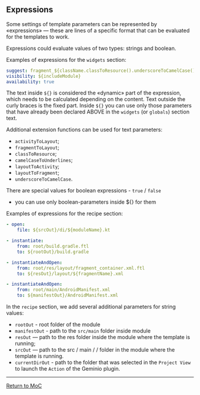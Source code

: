 ## Expressions

Some settings of template parameters can be represented by «expressions» — these are lines of a specific
format that can be evaluated for the templates to work.

Expressions could evaluate values of two types: strings and boolean.

Examples of expressions for the `widgets` section:

```yaml
suggest: fragment_${className.classToResource().underscoreToCamelCase()}
visibility: ${includeModule}
availability: true
```

The text inside `${}` is considered the «dynamic» part of the expression, which needs to be
calculated depending on the content. Text outside the curly braces is the fixed part.
Inside `${}` you can use only those parameters that have already been declared ABOVE in the `widgets` (or `globals`)
section text.

Additional extension functions can be used for text parameters:

- `activityToLayout`;
- `fragmentToLayout`;
- `classToResource`;
- `camelCaseToUnderlines`;
- `layoutToActivity`;
- `layoutToFragment`;
- `underscoreToCamelCase`.

There are special values for boolean expressions - `true` / `false`

+ you can use only boolean-parameters inside ${} for them

Examples of expressions for the recipe section:

```yaml
- open:
    file: ${srcOut}/di/${moduleName}.kt

- instantiate:
    from: root/build.gradle.ftl
    to: ${rootOut}/build.gradle

- instantiateAndOpen:
    from: root/res/layout/fragment_container.xml.ftl
    to: ${resOut}/layout/${fragmentName}.xml

- instantiateAndOpen:
    from: root/main/AndroidManifest.xml
    to: ${manifestOut}/AndroidManifest.xml
```

In the `recipe` section, we add several additional parameters for string values:

- `rootOut` - root folder of the module
- `manifestOut` - path to the `src/main` folder inside module
- `resOut` — path to the res folder inside the module where the template is running;
- `srcOut` — path to the src / main / <source-set> / <current-dir> folder in the module where the template is running.
- `currentDirOut` - path to the folder that was selected in the `Project View` to launch the `Action` of the Geminio
  plugin.

---

[Return to MoC](../../README_EN.md)